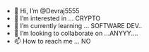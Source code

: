 - 👋 Hi, I’m @Devraj5555
- 👀 I’m interested in ... CRYPTO
- 🌱 I’m currently learning ... SOFTWARE DEV..
- 💞️ I’m looking to collaborate on ...ANYYY....
- 📫 How to reach me ... NO 

<!---
Devraj5555/Devraj5555 is a ✨ special ✨ repository because its `README.md` (this file) appears on your GitHub profile.
You can click the Preview link to take a look at your changes.
--->
